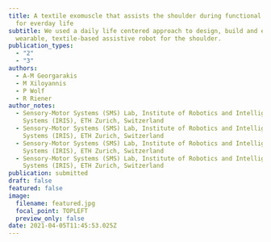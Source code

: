 ```yaml
---
title: A textile exomuscle that assists the shoulder during functional movements
  for everday life
subtitle: We used a daily life centered approach to design, build and evaluate a
  wearable, textile-based assistive robot for the shoulder.
publication_types:
  - "2"
  - "3"
authors:
  - A-M Georgarakis
  - M Xiloyannis
  - P Wolf
  - R Riener
author_notes:
  - Sensory-Motor Systems (SMS) Lab, Institute of Robotics and Intelligent
    Systems (IRIS), ETH Zurich, Switzerland
  - Sensory-Motor Systems (SMS) Lab, Institute of Robotics and Intelligent
    Systems (IRIS), ETH Zurich, Switzerland
  - Sensory-Motor Systems (SMS) Lab, Institute of Robotics and Intelligent
    Systems (IRIS), ETH Zurich, Switzerland
  - Sensory-Motor Systems (SMS) Lab, Institute of Robotics and Intelligent
    Systems (IRIS), ETH Zurich, Switzerland
publication: submitted
draft: false
featured: false
image:
  filename: featured.jpg
  focal_point: TOPLEFT
  preview_only: false
date: 2021-04-05T11:45:53.025Z
---
```

